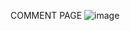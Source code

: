 COMMENT PAGE
![image](https://user-images.githubusercontent.com/83565724/204448576-3e84032b-a850-4b22-98ad-85e0caa93880.png)
